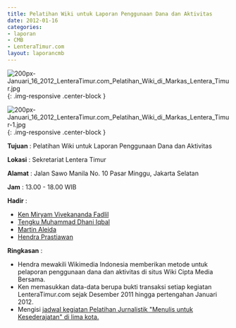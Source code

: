 ```yaml
---
title: Pelatihan Wiki untuk Laporan Penggunaan Dana dan Aktivitas
date: 2012-01-16
categories:
- laporan
- CMB
- LenteraTimur.com
layout: laporancmb
---
```


![200px-Januari_16_2012_LenteraTimur.com_Pelatihan_Wiki_di_Markas_Lentera_Timur.jpg](/uploads/200px-Januari_16_2012_LenteraTimur.com_Pelatihan_Wiki_di_Markas_Lentera_Timur.jpg){: .img-responsive .center-block }

![200px-Januari_16_2012_LenteraTimur.com_Pelatihan_Wiki_di_Markas_Lentera_Timur-1.jpg](/uploads/200px-Januari_16_2012_LenteraTimur.com_Pelatihan_Wiki_di_Markas_Lentera_Timur-1.jpg){: .img-responsive .center-block }


**Tujuan** : Pelatihan Wiki untuk Laporan Penggunaan Dana dan Aktivitas

**Lokasi** : Sekretariat Lentera Timur

**Alamat** : Jalan Sawo Manila No. 10 Pasar Minggu, Jakarta Selatan

**Jam** : 13.00 - 18.00 WIB

**Hadir** : 
* [Ken Miryam Vivekananda Fadlil](http://wiki.ciptamedia.org/wiki/Ken_Miryam_Vivekananda_Fadlil)
* [Tengku Muhammad Dhani Iqbal](http://wiki.ciptamedia.org/wiki/Tengku_Muhammad_Dhani_Iqbal)
* [Martin Aleida](http://wiki.ciptamedia.org/wiki/Martin_Aleida)
* [Hendra Prastiawan](http://wiki.ciptamedia.org/wiki/Hendra_Prastiawan)

**Ringkasan** : 
* Hendra mewakili Wikimedia Indonesia memberikan metode untuk pelaporan penggunaan
dana dan aktivitas di situs Wiki Cipta Media Bersama.
* Ken memasukkan data-data berupa bukti transaksi setiap kegiatan LenteraTimur.com
sejak Desember 2011 hingga pertengahan Januari 2012.
* Mengisi [jadwal kegiatan Pelatihan Jurnalistik "Menulis untuk Kesederajatan" di
lima kota.](http://wiki.ciptamedia.org/wiki/LenteraTimur.com/Jadwal_acara)

